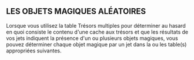 ## LES OBJETS MAGIQUES ALÉATOIRES


Lorsque vous utilisez la table Trésors multiples pour
déterminer au hasard en quoi consiste le contenu d'une
cache aux trésors et que les résultats de vos jets indiquent
la présence d'un ou plusieurs objets magiques, vous pouvez
déterminer chaque objet magique par un jet dans la ou les
table(s) appropriées suivantes.
